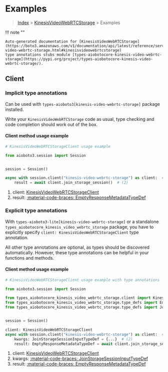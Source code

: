 # Examples

> [Index](../README.md) > [KinesisVideoWebRTCStorage](./README.md) > Examples

!!! note ""

    Auto-generated documentation for [KinesisVideoWebRTCStorage](https://boto3.amazonaws.com/v1/documentation/api/latest/reference/services/kinesis-video-webrtc-storage.html#kinesisvideowebrtcstorage)
    type annotations stubs module [types-aiobotocore-kinesis-video-webrtc-storage](https://pypi.org/project/types-aiobotocore-kinesis-video-webrtc-storage/).

## Client

### Implicit type annotations

Can be used with `types-aioboto3[kinesis-video-webrtc-storage]` package installed.

Write your `KinesisVideoWebRTCStorage` code as usual,
type checking and code completion should work out of the box.



#### Client method usage example

```python
# KinesisVideoWebRTCStorageClient usage example

from aioboto3.session import Session


session = Session()

async with session.client("kinesis-video-webrtc-storage") as client:  # (1)
    result = await client.join_storage_session()  # (2)
```

1. client: [KinesisVideoWebRTCStorageClient](./client.md)
2. result: [:material-code-braces: EmptyResponseMetadataTypeDef](./type_defs.md#emptyresponsemetadatatypedef)






### Explicit type annotations

With `types-aioboto3-lite[kinesis-video-webrtc-storage]`
or a standalone `types_aiobotocore_kinesis_video_webrtc_storage` package, you have to explicitly specify
`client: KinesisVideoWebRTCStorageClient` type annotation.

All other type annotations are optional, as types should be discovered automatically.
However, these type annotations can be helpful in your functions and methods.


#### Client method usage example

```python
# KinesisVideoWebRTCStorageClient usage example with type annotations

from aioboto3.session import Session

from types_aiobotocore_kinesis_video_webrtc_storage.client import KinesisVideoWebRTCStorageClient
from types_aiobotocore_kinesis_video_webrtc_storage.type_defs import EmptyResponseMetadataTypeDef
from types_aiobotocore_kinesis_video_webrtc_storage.type_defs import JoinStorageSessionInputTypeDef


session = Session()

client: KinesisVideoWebRTCStorageClient
async with session.client("kinesis-video-webrtc-storage") as client:  # (1)
    kwargs: JoinStorageSessionInputTypeDef = {...}  # (2)
    result: EmptyResponseMetadataTypeDef = await client.join_storage_session(**kwargs)  # (3)
```

1. client: [KinesisVideoWebRTCStorageClient](./client.md)
2. kwargs: [:material-code-braces: JoinStorageSessionInputTypeDef](./type_defs.md#joinstoragesessioninputtypedef)
3. result: [:material-code-braces: EmptyResponseMetadataTypeDef](./type_defs.md#emptyresponsemetadatatypedef)






